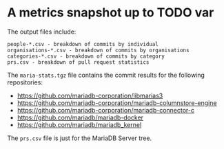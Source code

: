 # A metrics snapshot up to TODO var

The output files include:

```
people-*.csv - breakdown of commits by individual
organisations-*.csv - breakdown of commits by organisations
categories-*.csv - breakdown of commits by category
prs.csv - breakdown of pull request statistics
```

The `maria-stats.tgz` file contains the commit results for the following repositories:

- <https://github.com/mariadb-corporation/libmarias3>
- <https://github.com/mariadb-corporation/mariadb-columnstore-engine>
- <https://github.com/mariadb-corporation/mariadb-connector-c>
- <https://github.com/mariadb/mariadb-docker>
- <https://github.com/mariadb/mariadb_kernel>

The `prs.csv` file is just for the MariaDB Server tree.

